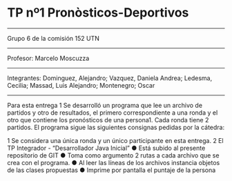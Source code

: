 # TP nº1 Pronòsticos-Deportivos
***
 Grupo 6 de la comisión 152 UTN
****
Profesor: Marcelo Moscuzza
*****
Integrantes:
Dominguez, Alejandro;
Vazquez, Daniela Andrea;
Ledesma, Cecilia;
Massad, Luis Alejandro;
Montenegro; Oscar
******
Para esta entrega 1
Se desarrolló un programa que lee un archivo de
partidos y otro de resultados, el primero correspondiente a una ronda y el otro que contiene
los pronósticos de una persona1. Cada ronda tiene 2 partidos. 
El programa sigue las siguientes consignas pedidas por la cátedra:

1 Se considera una única ronda y un único participante en esta entrega.
2 El TP Integrador - “Desarrollador Java Inicial”
● Está subido al presente repositorio de GIT
● Toma como argumento 2 rutas a cada archivo que se crea con el programa.
● Al leer las líneas de los archivos instancia objetos de las clases propuestas
● Imprime por pantalla el puntaje de la persona 
